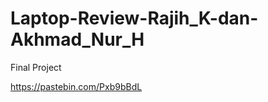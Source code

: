# Laptop-Review-Rajih_K-dan-Akhmad_Nur_H 
Final Project

<!-- PasteBin -->
https://pastebin.com/Pxb9bBdL
